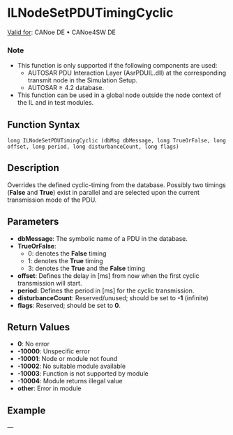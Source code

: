 # ILNodeSetPDUTimingCyclic

[Valid for](../../../Shared/FeatureAvailability.md): CANoe DE • CANoe4SW DE

### Note
- This function is only supported if the following components are used:
  - AUTOSAR PDU Interaction Layer (AsrPDUIL.dll) at the corresponding transmit node in the Simulation Setup.
  - AUTOSAR ≥ 4.2 database.
- This function can be used in a global node outside the node context of the IL and in test modules.

## Function Syntax

```plaintext
long ILNodeSetPDUTimingCyclic (dbMsg dbMessage, long TrueOrFalse, long offset, long period, long disturbanceCount, long flags)
```

## Description

Overrides the defined cyclic-timing from the database. Possibly two timings (**False** and **True**) exist in parallel and are selected upon the current transmission mode of the PDU.

## Parameters

- **dbMessage**: The symbolic name of a PDU in the database.
- **TrueOrFalse**:
  - 0: denotes the **False** timing
  - 1: denotes the **True** timing
  - 3: denotes the **True** and the **False** timing
- **offset**: Defines the delay in [ms] from now when the first cyclic transmission will start.
- **period**: Defines the period in [ms] for the cyclic transmission.
- **disturbanceCount**: Reserved/unused; should be set to **-1** (infinite)
- **flags**: Reserved; should be set to **0**.

## Return Values

- **0**: No error
- **-10000**: Unspecific error
- **-10001**: Node or module not found
- **-10002**: No suitable module available
- **-10003**: Function is not supported by module
- **-10004**: Module returns illegal value
- **other**: Error in module

## Example

—
